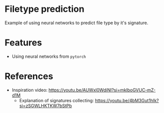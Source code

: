 # Filetype prediction

Example of using neural networks to predict file type by it's signature. 

# Features

- Using neural networks from `pytorch` 

# References

- Inspiration video: https://youtu.be/AUWxl0WdiNI?si=mklboGVUC-mZ-d1M
  - Explanation of signatures collecting: https://youtu.be/4bM3Gut1hIk?si=zSGWLHKTKW7bStPb
